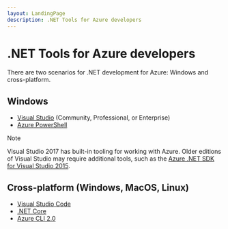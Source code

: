 ```yaml
---
layout: LandingPage
description: .NET Tools for Azure developers
---
```


# .NET Tools for Azure developers

There are two scenarios for .NET development for Azure:  Windows and cross-platform.

## Windows

* [Visual Studio](https://www.visualstudio.com/downloads/) (Community, Professional, or Enterprise)
* [Azure PowerShell](https://docs.microsoft.com/azure/powershell-install-configure)

>[!NOTE]
> Visual Studio 2017 has built-in tooling for working with Azure.  Older editions of Visual Studio may require additional tools, such as the [Azure .NET SDK for Visual Studio 2015](http://go.microsoft.com/fwlink/?LinkId=518003).


## Cross-platform (Windows, MacOS, Linux)

* [Visual Studio Code](http://code.visualstudio.com/)
* [.NET Core](https://www.microsoft.com/net/core)
* [Azure CLI 2.0](https://docs.microsoft.com/cli/azure/overview)
